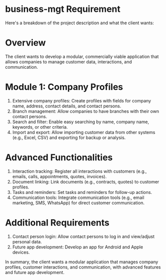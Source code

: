 # business-mgt Requirement

Here's a breakdown of the project description and what the client wants:

# Overview

The client wants to develop a modular, commercially viable application that allows companies to manage customer data, interactions, and communication.

# Module 1: Company Profiles

1. Extensive company profiles: Create profiles with fields for company name, address, contact details, and contact persons.
2. Branch management: Allow companies to have branches with their own contact persons.
3. Search and filter: Enable easy searching by name, company name, keywords, or other criteria.
4. Import and export: Allow importing customer data from other systems (e.g., Excel, CSV) and exporting for backup or analysis.

# Advanced Functionalities

1. Interaction tracking: Register all interactions with customers (e.g., emails, calls, appointments, quotes, invoices).
2. Document linking: Link documents (e.g., contracts, quotes) to customer profiles.
3. Tasks and reminders: Set tasks and reminders for follow-up actions.
4. Communication tools: Integrate communication tools (e.g., email marketing, SMS, WhatsApp) for direct customer communication.

# Additional Requirements

1. Contact person login: Allow contact persons to log in and view/adjust personal data.
2. Future app development: Develop an app for Android and Apple devices.

In summary, the client wants a modular application that manages company profiles, customer interactions, and communication, with advanced features and future app development.
